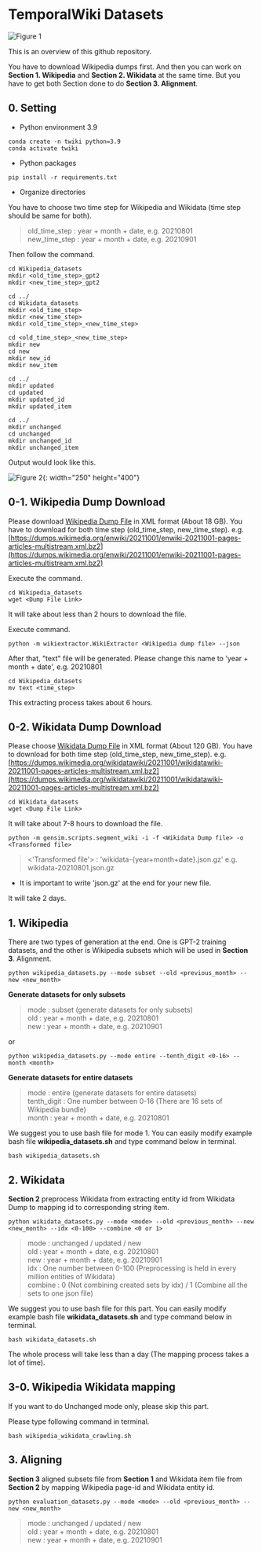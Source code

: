 # TemporalWiki Datasets

![Figure 1](https://user-images.githubusercontent.com/87512263/148145276-30afa286-110d-44aa-9ca4-dde3dc42fd75.png)

This is an overview of this github repository. 

You have to download Wikipedia dumps first. And then you can work on **Section 1. Wikipedia** and **Section 2. Wikidata** at the same time. But you have to get both Section done to do **Section 3. Alignment**. 

## 0. Setting

* Python environment 3.9
```
conda create -n twiki python=3.9 
conda activate twiki
```

* Python packages
```
pip install -r requirements.txt
```

* Organize directories

You have to choose two time step for Wikipedia and Wikidata (time step should be same for both).

> old_time_step : year + month + date, e.g. 20210801   
> new_time_step : year + month + date, e.g. 20210901

Then follow the command.
```
cd Wikipedia_datasets
mkdir <old_time_step>_gpt2
mkdir <new_time_step>_gpt2

cd ../
cd Wikidata_datasets
mkdir <old_time_step>
mkdir <new_time_step>
mkdir <old_time_step>_<new_time_step>

cd <old_time_step>_<new_time_step>
mkdir new
cd new
mkdir new_id
mkdir new_item

cd ../
mkdir updated
cd updated
mkdir updated_id
mkdir updated_item

cd ../
mkdir unchanged
cd unchanged
mkdir unchanged_id
mkdir unchanged_item
```

Output would look like this.

![Figure 2](https://user-images.githubusercontent.com/87512263/148547865-43e9f730-32b1-43d6-9cb4-3cc5571c916c.png){: width="250" height="400"}

## 0-1. Wikipedia Dump Download

Please download [Wikipedia Dump File](https://dumps.wikimedia.org/enwiki/) in XML format (About 18 GB). You have to download for both time step (old_time_step, new_time_step).
e.g. [https://dumps.wikimedia.org/enwiki/20211001/enwiki-20211001-pages-articles-multistream.xml.bz2](https://dumps.wikimedia.org/enwiki/20211001/enwiki-20211001-pages-articles-multistream.xml.bz2)

Execute the command.
```
cd Wikipedia_datasets
wget <Dump File Link>
```

It will take about less than 2 hours to download the file.

Execute command.
```
python -m wikiextractor.WikiExtractor <Wikipedia dump file> --json
```
After that, "text" file will be generated. Please change this name to 'year + month + date', e.g. 20210801
```
cd Wikipedia_datasets
mv text <time_step>
```

This extracting process takes about 6 hours.

## 0-2. Wikidata Dump Download

Please choose [Wikidata Dump File](https://dumps.wikimedia.org/wikidatawiki/) in XML format (About 120 GB). You have to download for both time step (old_time_step, new_time_step).
e.g. [https://dumps.wikimedia.org/wikidatawiki/20211001/wikidatawiki-20211001-pages-articles-multistream.xml.bz2](https://dumps.wikimedia.org/wikidatawiki/20211001/wikidatawiki-20211001-pages-articles-multistream.xml.bz2)

```
cd Wikidata_datasets 
wget <Dump File Link>
```

It will take about 7-8 hours to download the file.

```
python -m gensim.scripts.segment_wiki -i -f <Wikidata Dump file> -o <Transformed file>
```
> <'Transformed file'> : 'wikidata-{year+month+date}.json.gz' e.g. wikidata-20210801.json.gz

* It is important to write 'json.gz' at the end for your new file.

It will take 2 days. 

## 1. Wikipedia

There are two types of generation at the end. One is GPT-2 training datasets, and the other is Wikipedia subsets which will be used in **Section 3**. Alignment. 

``` 
python wikipedia_datasets.py --mode subset --old <previous_month> --new <new_month>
```
**Generate datasets for only subsets**
> mode : subset (generate datasets for only subsets)   
> old : year + month + date, e.g. 20210801   
> new : year + month + date, e.g. 20210901   

or
```
python wikipedia_datasets.py --mode entire --tenth_digit <0-16> --month <month>
```
**Generate datasets for entire datasets**
> mode : entire (generate datasets for entire datasets)   
> tenth_digit : One number between 0-16 (There are 16 sets of Wikipedia bundle)   
> month : year + month + date, e.g. 20210801   

We suggest you to use bash file for mode 1. You can easily modify example bash file **wikipedia_datasets.sh** and type command below in terminal.
``` 
bash wikipedia_datasets.sh
```

## 2. Wikidata

**Section 2** preprocess Wikidata from extracting entity id from Wikidata Dump to mapping id to corresponding string item.

``` 
python wikidata_datasets.py --mode <mode> --old <previous_month> --new <new_month> --idx <0-100> --combine <0 or 1>
```
> mode : unchanged / updated / new   
> old : year + month + date, e.g. 20210801   
> new : year + month + date, e.g. 20210901   
> idx : One number between 0-100 (Preprocessing is held in every million entities of Wikidata)   
> combine : 0 (Not combining created sets by idx) / 1 (Combine all the sets to one json file)   

We suggest you to use bash file for this part. You can easily modify example bash file **wikidata_datasets.sh** and type command below in terminal.
``` 
bash wikidata_datasets.sh
```

The whole process will take less than a day (The mapping process takes a lot of time).

## 3-0. Wikipedia Wikidata mapping

If you want to do Unchanged mode only, please skip this part.

Please type following command in terminal.

``` 
bash wikipedia_wikidata_crawling.sh
```

## 3. Aligning

**Section 3** aligned subsets file from **Section 1** and Wikidata item file from **Section 2** by mapping Wikipedia page-id and Wikidata entity id.

``` 
python evaluation_datasets.py --mode <mode> --old <previous_month> --new <new_month>
```
> mode : unchanged / updated / new   
> old : year + month + date, e.g. 20210801   
> new : year + month + date, e.g. 20210901   